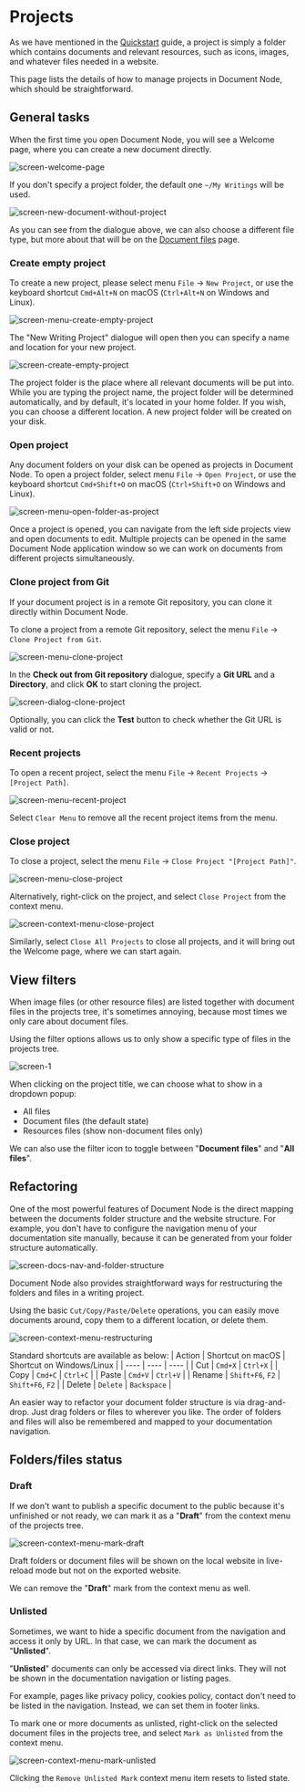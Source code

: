 ﻿# Projects

As we have mentioned in the [Quickstart](../Quickstart.md) guide, a project is simply a folder which contains documents and relevant resources, such as icons, images, and whatever files needed in a website.

This page lists the details of how to manage projects in Document Node, which should be straightforward.

## General tasks

When the first time you open Document Node, you will see a Welcome page, where you can create a new document directly. 

![screen-welcome-page](../welcome-page.png)

If you don't specify a project folder, the default one `~/My Writings` will be used.

![screen-new-document-without-project](screen-new-document-without-project.png)

As you can see from the dialogue above, we can also choose a different file type, but more about that will be on the [Document files](Document%20files.md) page.

### Create empty project

To create a new project, please select menu `File` -> `New Project`, or use the keyboard shortcut `Cmd+Alt+N` on macOS (`Ctrl+Alt+N` on Windows and Linux).

![screen-menu-create-empty-project](screen-menu-create-empty-project.png)

The "New Writing Project" dialogue will open then you can specify a name and location for your new project.

![screen-create-empty-project](screen-create-empty-project.png)

The project folder is the place where all relevant documents will be put into. While you are typing the project name, the project folder will be determined automatically, and by default, it's located in your home folder. If you wish, you can choose a different location. A new project folder will be created on your disk.

### Open project

Any document folders on your disk can be opened as projects in Document Node. To open a project folder, select menu `File` -> `Open Project`, or use the keyboard shortcut `Cmd+Shift+O` on macOS (`Ctrl+Shift+O` on Windows and Linux).

![screen-menu-open-folder-as-project](screen-menu-open-folder-as-project.png)

Once a project is opened, you can navigate from the left side projects view and open documents to edit. Multiple projects can be opened in the same Document Node application window so we can work on documents from different projects simultaneously.

### Clone project from Git

If your document project is in a remote Git repository, you can clone it directly within Document Node.

To clone a project from a remote Git repository, select the menu `File` -> `Clone Project from Git`.

![screen-menu-clone-project](screen-menu-clone-project.png)

In the **Check out from Git repository** dialogue, specify a **Git URL** and a **Directory**, and click **OK** to start cloning the project.

![screen-dialog-clone-project](screen-dialog-clone-project.png)

Optionally, you can click the **Test** button to check whether the Git URL is valid or not.

### Recent projects

To open a recent project, select the menu `File` -> `Recent Projects` -> `[Project Path]`.

![screen-menu-recent-project](screen-menu-recent-project.png)

Select `Clear Menu` to remove all the recent project items from the menu.

### Close project

To close a project, select the menu `File` -> `Close Project "[Project Path]"`.

![screen-menu-close-project](screen-menu-close-project.png)

Alternatively, right-click on the project, and select `Close Project` from the context menu.

![screen-context-menu-close-project](screen-context-menu-close-project.png)

Similarly, select `Close All Projects` to close all projects, and it will bring out the Welcome page, where we can start again.

## View filters

When image files (or other resource files) are listed together with document files in the projects tree, it's sometimes annoying, because most times we only care about document files.

Using the filter options allows us to only show a specific type of files in the projects tree.

![screen-1](screen-1.3-project-files-filter.png)

When clicking on the project title, we can choose what to show in a dropdown popup:

* All files
* Document files (the default state)
* Resources files (show non-document files only)

We can also use the filter icon to toggle between "**Document files**" and "**All files**".

## Refactoring

One of the most powerful features of Document Node is the direct mapping between the documents folder structure and the website structure. For example, you don't have to configure the navigation menu of your documentation site manually, because it can be generated from your folder structure automatically.

![screen-docs-nav-and-folder-structure](screen-docs-nav-and-folder-structure.png)

Document Node also provides straightforward ways for restructuring the folders and files in a writing project.

Using the basic `Cut/Copy/Paste/Delete` operations, you can easily move documents around, copy them to a different location, or delete them.

![screen-context-menu-restructuring](screen-context-menu-restructuring.png)

Standard shortcuts are available as below:
| Action | Shortcut on macOS | Shortcut on Windows/Linux |
| ---- | ---- | ---- |
| Cut | `Cmd+X` | `Ctrl+X` |
| Copy | `Cmd+C` | `Ctrl+C` |
| Paste | `Cmd+V` | `Ctrl+V` |
| Rename | `Shift+F6`, `F2` | `Shift+F6`, `F2` |
| Delete | `Delete` | `Backspace` |

An easier way to refactor your document folder structure is via drag-and-drop. Just drag folders or files to wherever you like. The order of folders and files will also be remembered and mapped to your documentation navigation.

## Folders/files status

### Draft

If we don't want to publish a specific document to the public because it's unfinished or not ready, we can mark it as a "**Draft**" from the context menu of the projects tree.

![screen-context-menu-mark-draft](screen-context-menu-mark-draft.png)

Draft folders or document files will be shown on the local website in live-reload mode but not on the exported website.

We can remove the "**Draft**" mark from the context menu as well.

### Unlisted

Sometimes, we want to hide a specific document from the navigation and access it only by URL. In that case, we can mark the document as "**Unlisted**".

"**Unlisted**" documents can only be accessed via direct links. They will not be shown in the documentation navigation or listing pages.

For example, pages like privacy policy, cookies policy, contact don't need to be listed in the navigation. Instead, we can set them in footer links.

To mark one or more documents as unlisted, right-click on the selected document files in the projects tree, and select `Mark as Unlisted` from the context menu.

![screen-context-menu-mark-unlisted](screen-context-menu-mark-unlisted.png)

Clicking the `Remove Unlisted Mark` context menu item resets to listed state.

